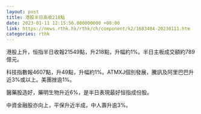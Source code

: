 ```yaml
---
layout: post
title: 港股半日高收218點
date: 2023-01-11 12:15:56.000000000 +08:00
link: https://news.rthk.hk/rthk/ch/component/k2/1683404-20230111.htm
categories: rthk
---
```


港股上升，恒指半日收報21549點，升218點，升幅約1%。半日主板成交額約789億元。

科技指數報4607點，升49點，升幅約1%。ATMXJ個別發展，騰訊及阿里巴巴升近3%或以上。美團挫逾1%。

醫藥股造好，藥明生物升近6%，是半日表現最好恒指成份股。

中資金融股亦向上，平保升近半成，中人壽升逾3%。
